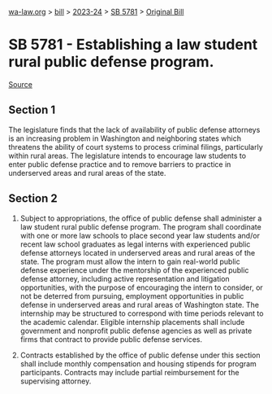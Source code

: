 [wa-law.org](/) > [bill](/bill/) > [2023-24](/bill/2023-24/) > [SB 5781](/bill/2023-24/sb/5781/) > [Original Bill](/bill/2023-24/sb/5781/1/)

# SB 5781 - Establishing a law student rural public defense program.

[Source](http://lawfilesext.leg.wa.gov/biennium/2023-24/Pdf/Bills/Senate%20Bills/5781.pdf)

## Section 1
The legislature finds that the lack of availability of public defense attorneys is an increasing problem in Washington and neighboring states which threatens the ability of court systems to process criminal filings, particularly within rural areas. The legislature intends to encourage law students to enter public defense practice and to remove barriers to practice in underserved areas and rural areas of the state.

## Section 2
1. Subject to appropriations, the office of public defense shall administer a law student rural public defense program. The program shall coordinate with one or more law schools to place second year law students and/or recent law school graduates as legal interns with experienced public defense attorneys located in underserved areas and rural areas of the state. The program must allow the intern to gain real-world public defense experience under the mentorship of the experienced public defense attorney, including active representation and litigation opportunities, with the purpose of encouraging the intern to consider, or not be deterred from pursuing, employment opportunities in public defense in underserved areas and rural areas of Washington state. The internship may be structured to correspond with time periods relevant to the academic calendar. Eligible internship placements shall include government and nonprofit public defense agencies as well as private firms that contract to provide public defense services.

2. Contracts established by the office of public defense under this section shall include monthly compensation and housing stipends for program participants. Contracts may include partial reimbursement for the supervising attorney.
